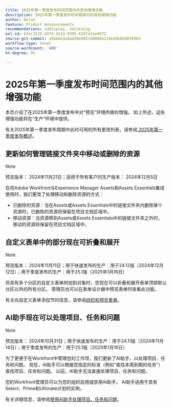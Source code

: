 ```yaml
---
title: 2025年第一季度发布时间范围内的其他增强功能
description: 2025年第一季度发布时间框架内的其他增强功能
author: Nolan
feature: Product Announcements
recommendations: noDisplay, noCatalog
exl-id: 67ec1535-d374-4133-9395-626fa7ae4072
source-git-commit: a9abbeaa9abd0e905c60000a218eddb85d0389b9
workflow-type: tm+mt
source-wordcount: '400'
ht-degree: 0%

---
```


# 2025年第一季度发布时间范围内的其他增强功能

本页介绍了在2025年第一季度发布中对“预览”环境所做的增强。 如上所述，这些增强功能将在“生产”环境中提供。

有关2025年第一季度发布周期中此时可用的所有更改列表，请参阅[ 2025年第一季度发布概述](/help/quicksilver/product-announcements/product-releases/25-q1-release-activity/25-q1-release-overview.md)。

## 更新如何管理链接文件夹中移动或删除的资源

>[!NOTE]
>
>预览版本： 2024年11月21日；适用于所有客户的生产版本： 2024年12月5日

在将Adobe Workfront与Experience Manager Assets和Assets Essentials集成使用时，我们更改了处理移动和删除资源的方式：

* 已删除的资源：当在Assets或Assets Essentials中的链接文件夹内删除某个资源时，已删除的资源将保留在项目文档区域中。
* 移动资源：当资源移到Assets或Assets Essentials中的链接文件夹之外时，移动的资源将保留在项目文档区域中。

## 自定义表单中的部分现在可折叠和展开

>[!NOTE]
>
>预览版本： 2024年11月11日；用于快速发布的生产：用于24.12版（2024年12月12日）；用于季度发布的生产：用于25.1版（2025年1月16日）

将具有多个分区的自定义表单附加到对象时，您现在可以折叠和展开表单顶部默认分区以外的所有分区。 管理员也可以在表单设计器中预览表单时查看此功能。

有关向自定义表单添加节的信息，请参阅[组织和预览表单](/help/quicksilver/administration-and-setup/customize-workfront/create-manage-custom-forms/form-designer/design-a-form/organize-a-form.md)。

## AI助手现在可以处理项目、任务和问题

>[!NOTE]
>
>预览版本： 2024年10月31日；用于快速发布的生产：用于24.11版（2024年11月14日）；用于季度发布的生产：用于25.1版（2025年1月16日）

为了更便于在Workfront中管理您的工作项，我们更新了AI助手，以处理项目、任务和问题。 现在，AI助手可以根据您指定的标准（例如“查找本周到期的任务”）查找项目、任务和问题。
以前，AI助手无法直接处理项目、任务和问题。

您的Workfront管理员可以为您的组织启用或禁用AI助手。 AI助手适用于具有Select、Prime和Ultimate计划的实例。

有关详细信息，请参阅[使用AI助手处理项目、任务和问题](/help/quicksilver/workfront-basics/ai-assistant/work-with-pti-through-ai-assisant.md)。
